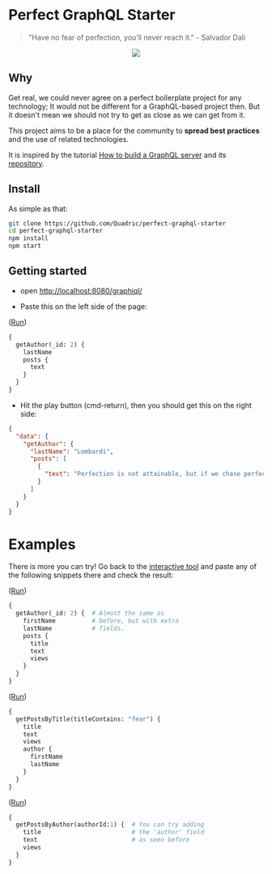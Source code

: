 # Perfect GraphQL Starter

> "Have no fear of perfection, you’ll never reach it." - Salvador Dali



<p align="center">
  <img src="http://www.pixhoster.info/f/2016-09/8516908bc1552a5c3dcdb242611ee506.jpg" />
</p>

## Why

Get real, we could never agree on a perfect boilerplate project for any technology; It would not be different for a GraphQL-based project then. But it doesn't mean we should not try to get as close as we can get from it.

This project aims to be a place for the community to **spread best practices** and the use of related technologies.

It is inspired by the tutorial [How to build a GraphQL server](https://medium.com/apollo-stack/tutorial-building-a-graphql-server-cddaa023c035#.wy5h1htxs) and its [repository](https://github.com/apollostack/apollo-starter-kit).


## Install

As simple as that:
```sh
git clone https://github.com/Quadric/perfect-graphql-starter
cd perfect-graphql-starter
npm install
npm start
```

## Getting started
* open [http://localhost:8080/graphiql/](http://localhost:8080/graphiql/)

* Paste this on the left side of the page:

([Run](http://localhost:8080/graphiql/?query=%7B%0A%20%20getAuthor\(_id%3A%202\)%20%7B%0A%20%20%20%20lastName%0A%20%20%20%20posts%20%7B%0A%20%20%20%20%20%20text%0A%20%20%20%20%7D%0A%20%20%7D%0A%7D))
```graphql
{
  getAuthor(_id: 2) {
    lastName
    posts {
      text
    }
  }
}
```

* Hit the play button (cmd-return), then you should get this on the right side:

```json
{
  "data": {
    "getAuthor": {
      "lastName": "Lombardi",
      "posts": [
        {
          "text": "Perfection is not attainable, but if we chase perfection we can catch excellence.",
        }
      ]
    }
  }
}
```

# Examples
There is more you can try! Go back to the [interactive tool](http://localhost:8080/graphiql/) and paste any of the following snippets there and check the result:

([Run](http://localhost:8080/graphiql/?query=%7B%0A%20%20getAuthor\(_id%3A%202\)%20%7B%20%20%23%20Almost%20the%20same%20as%0A%20%20%20%20firstName%20%20%20%20%20%20%20%20%20%20%23%20before%2C%20but%20with%20extra%0A%20%20%20%20lastName%20%20%20%20%20%20%20%20%20%20%20%23%20fields.%0A%20%20%20%20posts%20%7B%0A%20%20%20%20%20%20title%0A%20%20%20%20%20%20text%0A%20%20%20%20%20%20views%0A%20%20%20%20%7D%0A%20%20%7D%0A%7D))
```graphql
{
  getAuthor(_id: 2) {  # Almost the same as
    firstName          # before, but with extra
    lastName           # fields.
    posts {
      title
      text
      views
    }
  }
}
```

([Run](http://localhost:8080/graphiql/?query=%7B%0A%20%20getPostsByTitle\(titleContains%3A%20%22fear%22\)%20%7B%0A%20%20%20%20title%0A%20%20%20%20text%0A%20%20%20%20views%0A%20%20%20%20author%20%7B%0A%20%20%20%20%20%20firstName%0A%20%20%20%20%20%20lastName%0A%20%20%20%20%7D%0A%20%20%7D%0A%7D))
```graphql
{
  getPostsByTitle(titleContains: "fear") {
    title
    text
    views
    author {
      firstName
      lastName
    }
  }
}
```

([Run](http://localhost:8080/graphiql/?query=%7B%0A%20%20getPostsByAuthor\(authorId%3A1\)%20%7B%20%20%23%20You%20can%20try%20adding%0A%20%20%20%20title%20%20%20%20%20%20%20%20%20%20%20%20%20%20%20%20%20%20%20%20%20%20%20%20%20%23%20the%20%27author%27%20field%0A%20%20%20%20text%20%20%20%20%20%20%20%20%20%20%20%20%20%20%20%20%20%20%20%20%20%20%20%20%20%20%23%20as%20seen%20before%0A%20%20%20%20views%0A%20%20%7D%0A%7D))
```graphql
{
  getPostsByAuthor(authorId:1) {  # You can try adding
    title                         # the 'author' field
    text                          # as seen before
    views
  }
}
```
